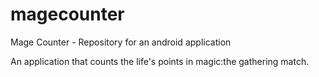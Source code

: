 # magecounter
Mage Counter - Repository for an android application 

An application that counts the life's points in magic:the gathering match.
